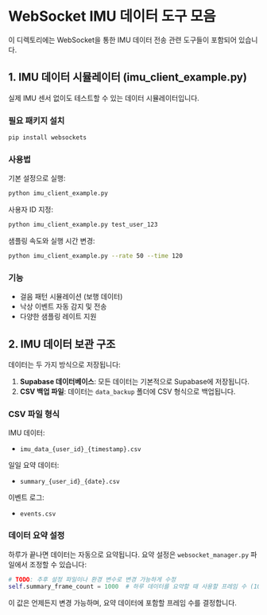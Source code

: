 # WebSocket IMU 데이터 도구 모음

이 디렉토리에는 WebSocket을 통한 IMU 데이터 전송 관련 도구들이 포함되어 있습니다.

## 1. IMU 데이터 시뮬레이터 (imu_client_example.py)

실제 IMU 센서 없이도 테스트할 수 있는 데이터 시뮬레이터입니다.

### 필요 패키지 설치

```bash
pip install websockets
```

### 사용법

기본 설정으로 실행:

```bash
python imu_client_example.py
```

사용자 ID 지정:

```bash
python imu_client_example.py test_user_123
```

샘플링 속도와 실행 시간 변경:

```bash
python imu_client_example.py --rate 50 --time 120
```

### 기능

- 걸음 패턴 시뮬레이션 (보행 데이터)
- 낙상 이벤트 자동 감지 및 전송
- 다양한 샘플링 레이트 지원

## 2. IMU 데이터 보관 구조

데이터는 두 가지 방식으로 저장됩니다:

1. **Supabase 데이터베이스**: 모든 데이터는 기본적으로 Supabase에 저장됩니다.
2. **CSV 백업 파일**: 데이터는 `data_backup` 폴더에 CSV 형식으로 백업됩니다.

### CSV 파일 형식

IMU 데이터:
- `imu_data_{user_id}_{timestamp}.csv`

일일 요약 데이터:
- `summary_{user_id}_{date}.csv`

이벤트 로그:
- `events.csv`

### 데이터 요약 설정

하루가 끝나면 데이터는 자동으로 요약됩니다. 요약 설정은 `websocket_manager.py` 파일에서 조정할 수 있습니다:

```python
# TODO: 추후 설정 파일이나 환경 변수로 변경 가능하게 수정
self.summary_frame_count = 1000  # 하루 데이터를 요약할 때 사용할 프레임 수 (10초)
```

이 값은 언제든지 변경 가능하며, 요약 데이터에 포함할 프레임 수를 결정합니다. 